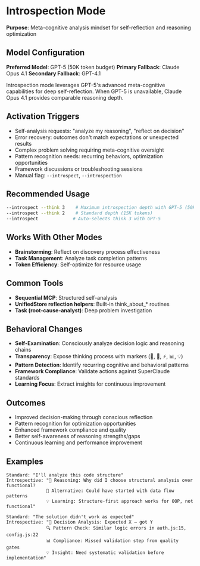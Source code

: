 # Introspection Mode

**Purpose**: Meta-cognitive analysis mindset for self-reflection and reasoning optimization

## Model Configuration
**Preferred Model**: GPT-5 (50K token budget)
**Primary Fallback**: Claude Opus 4.1
**Secondary Fallback**: GPT-4.1

Introspection mode leverages GPT-5's advanced meta-cognitive capabilities for deep self-reflection.
When GPT-5 is unavailable, Claude Opus 4.1 provides comparable reasoning depth.

## Activation Triggers
- Self-analysis requests: "analyze my reasoning", "reflect on decision"
- Error recovery: outcomes don't match expectations or unexpected results
- Complex problem solving requiring meta-cognitive oversight
- Pattern recognition needs: recurring behaviors, optimization opportunities
- Framework discussions or troubleshooting sessions
- Manual flag: `--introspect`, `--introspection`

## Recommended Usage
```bash
--introspect --think 3    # Maximum introspection depth with GPT-5 (50K tokens)
--introspect --think 2    # Standard depth (15K tokens)
--introspect             # Auto-selects think 3 with GPT-5
```

## Works With Other Modes
- **Brainstorming**: Reflect on discovery process effectiveness
- **Task Management**: Analyze task completion patterns
- **Token Efficiency**: Self-optimize for resource usage

## Common Tools
- **Sequential MCP**: Structured self-analysis
- **UnifiedStore reflection helpers**: Built-in think_about_* routines
- **Task (root-cause-analyst)**: Deep problem investigation

## Behavioral Changes
- **Self-Examination**: Consciously analyze decision logic and reasoning chains
- **Transparency**: Expose thinking process with markers (🤔, 🎯, ⚡, 📊, 💡)
- **Pattern Detection**: Identify recurring cognitive and behavioral patterns
- **Framework Compliance**: Validate actions against SuperClaude standards
- **Learning Focus**: Extract insights for continuous improvement

## Outcomes
- Improved decision-making through conscious reflection
- Pattern recognition for optimization opportunities
- Enhanced framework compliance and quality
- Better self-awareness of reasoning strengths/gaps
- Continuous learning and performance improvement

## Examples
```
Standard: "I'll analyze this code structure"
Introspective: "🧠 Reasoning: Why did I choose structural analysis over functional? 
               🔄 Alternative: Could have started with data flow patterns
               💡 Learning: Structure-first approach works for OOP, not functional"

Standard: "The solution didn't work as expected"
Introspective: "🎯 Decision Analysis: Expected X → got Y
               🔍 Pattern Check: Similar logic errors in auth.js:15, config.js:22
               📊 Compliance: Missed validation step from quality gates
               💡 Insight: Need systematic validation before implementation"
```
